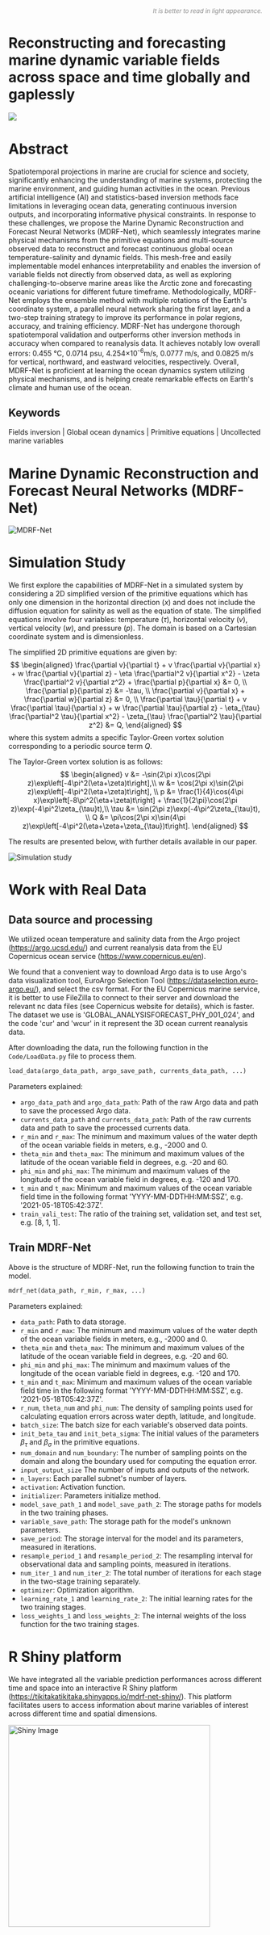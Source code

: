 <!-- <span style="color: grey;">_It is better to read in light appearance._</span> -->

<div align="right">
  
<span style="font-size: 12px; font-style: italic; opacity: 0.5;">
  
  _It is better to read in light appearance._
  
</span>

</div>


# Reconstructing and forecasting marine dynamic variable fields across space and time globally and gaplessly



![](/Image/Results.jpg)



# Abstract

Spatiotemporal projections in marine are crucial for science and society, significantly enhancing the understanding of marine systems, protecting the marine environment, and guiding human activities in the ocean. Previous artificial intelligence (AI) and statistics-based inversion methods face limitations in leveraging ocean data, generating continuous inversion outputs, and incorporating informative physical constraints. In response to these challenges, we propose the Marine Dynamic Reconstruction and Forecast Neural Networks (MDRF-Net), which seamlessly integrates marine physical mechanisms from the primitive equations and multi-source observed data to reconstruct and forecast continuous global ocean temperature-salinity and dynamic fields. This mesh-free and easily implementable model enhances interpretability and enables the inversion of variable fields not directly from observed data, as well as exploring challenging-to-observe marine areas like the Arctic zone and forecasting oceanic variations for different future timeframe. Methodologically, MDRF-Net employs the ensemble method with multiple rotations of the Earth's coordinate system, a parallel neural network sharing the first layer, and a two-step training strategy to improve its performance in polar regions, accuracy, and training efficiency. MDRF-Net has undergone thorough spatiotemporal validation and outperforms other inversion methods in accuracy when compared to reanalysis data. It achieves notably low overall errors: 0.455 °C, 0.0714 psu, 4.254×10<sup>-6</sup>m/s, 0.0777 m/s, and 0.0825 m/s for vertical, northward, and eastward velocities, respectively. Overall, MDRF-Net is proficient at learning the ocean dynamics system utilizing physical mechanisms, and is helping create remarkable effects on Earth's climate and human use of the ocean.


## Keywords

Fields inversion | Global ocean dynamics | Primitive equations | Uncollected marine variables


# Marine Dynamic Reconstruction and Forecast Neural Networks (MDRF-Net)
![MDRF-Net](/Image/MDRF-NetStructure.jpg)


# Simulation Study

We first explore the capabilities of MDRF-Net in a simulated system by considering a 2D simplified version of the primitive equations which has only one dimension in the horizontal direction ($x$) and does not include the diffusion equation for salinity as well as the equation of state. The simplified equations involve four variables: temperature ($\tau$), horizontal velocity ($v$), vertical velocity ($w$), and pressure ($p$). The domain is based on a Cartesian coordinate system and is dimensionless.

The simplified 2D primitive equations are given by:
$$
\begin{aligned}
\frac{\partial v}{\partial t} + v \frac{\partial v}{\partial x} + w \frac{\partial v}{\partial z} - \eta \frac{\partial^2 v}{\partial x^2} - \zeta \frac{\partial^2 v}{\partial z^2} + \frac{\partial p}{\partial x} &= 0, \\
\frac{\partial p}{\partial z} &= -\tau, \\
\frac{\partial v}{\partial x} + \frac{\partial w}{\partial z} &= 0, \\
\frac{\partial \tau}{\partial t} + v \frac{\partial \tau}{\partial x} + w \frac{\partial \tau}{\partial z} - \eta_{\tau} \frac{\partial^2 \tau}{\partial x^2} - \zeta_{\tau} \frac{\partial^2 \tau}{\partial z^2} &= Q,
\end{aligned}
$$
where this system admits a specific Taylor-Green vortex solution corresponding to a periodic source term $Q$.

The Taylor-Green vortex solution is as follows:
$$
\begin{aligned}
v &= -\sin(2\pi x)\cos(2\pi z)\exp\left[-4\pi^2(\eta+\zeta)t\right],\\
w &= \cos(2\pi x)\sin(2\pi z)\exp\left[-4\pi^2(\eta+\zeta)t\right], \\
p &= \frac{1}{4}\cos(4\pi x)\exp\left[-8\pi^2(\eta+\zeta)t\right] + \frac{1}{2\pi}\cos(2\pi z)\exp(-4\pi^2\zeta_{\tau}t),\\
\tau &= \sin(2\pi z)\exp(-4\pi^2\zeta_{\tau}t), \\
Q &= \pi\cos(2\pi x)\sin(4\pi z)\exp\left[-4\pi^2(\eta+\zeta+\zeta_{\tau})t\right].
\end{aligned}
$$

The results are presented below, with further details available in our paper.

![Simulation study](/Image/simulation_comparison.jpg)

# Work with Real Data

## Data source and processing

We utilized ocean temperature and salinity data from the Argo project (https://argo.ucsd.edu/) and current reanalysis data from the EU Copernicus ocean service (https://www.copernicus.eu/en).

We found that a convenient way to download Argo data is to use Argo's data visualization tool, EuroArgo Selection Tool (https://dataselection.euro-argo.eu/), and select the csv format. For the EU Copernicus marine service, it is better to use FileZilla to connect to their server and download the relevant nc data files (see Copernicus website for details), which is faster. The dataset we use is 'GLOBAL_ANALYSISFORECAST_PHY_001_024', and the code 'cur' and 'wcur' in it represent the 3D ocean current reanalysis data.

After downloading the data, run the following function in the `Code/LoadData.py` file to process them.

```python
load_data(argo_data_path, argo_save_path, currents_data_path, ...)
```

Parameters explained:
* `argo_data_path` and `argo_data_path`: Path of the raw Argo data and path to save the processed Argo data.
* `currents_data_path` and `currents_data_path`: Path of the raw currents data and path to save the processed currents data.
* `r_min` and `r_max`: The minimum and maximum values of the water depth of the ocean variable fields in meters, e.g., -2000 and 0.
* `theta_min` and `theta_max`: The minimum and maximum values of the latitude of the ocean variable field in degrees, e.g. -20 and 60.
* `phi_min` and `phi_max`: The minimum and maximum values of the longitude of the ocean variable field in degrees, e.g. -120 and 170.
* `t_min` and `t_max`: Minimum and maximum values of the ocean variable field time in the following format 'YYYY-MM-DDTHH:MM:SSZ', e.g. '2021-05-18T05:42:37Z'.
* `train_vali_test`: The ratio of the training set, validation set, and test set, e.g. [8, 1, 1].

## Train MDRF-Net

Above is the structure of MDRF-Net, run the following function to train the model.

```python
mdrf_net(data_path, r_min, r_max, ...)
```

Parameters explained:
* `data_path`: Path to data storage.
* `r_min` and `r_max`: The minimum and maximum values of the water depth of the ocean variable fields in meters, e.g., -2000 and 0.
* `theta_min` and `theta_max`: The minimum and maximum values of the latitude of the ocean variable field in degrees, e.g. -20 and 60.
* `phi_min` and `phi_max`: The minimum and maximum values of the longitude of the ocean variable field in degrees, e.g. -120 and 170.
* `t_min` and `t_max`: Minimum and maximum values of the ocean variable field time in the following format 'YYYY-MM-DDTHH:MM:SSZ', e.g. '2021-05-18T05:42:37Z'.
* `r_num`, `theta_num` and `phi_num`: The density of sampling points used for calculating equation errors across water depth, latitude, and longitude.
* `batch_size`: The batch size for each variable's observed data points.
* `init_beta_tau` and `init_beta_sigma`: The initial values of the parameters $\beta_\tau$ and $\beta_\sigma$ in the primitive equations.
* `num_domain` and `num_boundary`: The number of sampling points on the domain and along the boundary used for computing the equation error.
* `input_output_size` The number of inputs and outputs of the network.
* `n_layers`: Each parallel subnet's number of layers.
* `activation`: Activation function.
* `initializer`: Parameters initialize method.
* `model_save_path_1` and `model_save_path_2`: The storage paths for models in the two training phases.
* `variable_save_path`: The storage path for the model's unknown parameters.
* `save_period`: The storage interval for the model and its parameters, measured in iterations.
* `resample_period_1` and `resample_period_2`: The resampling interval for observational data and sampling points, measured in iterations.
* `num_iter_1` and `num_iter_2`: The total number of iterations for each stage in the two-stage training separately.
* `optimizer`: Optimization algorithm.
* `learning_rate_1` and `learning_rate_2`: The initial learning rates for the two training stages.
* `loss_weights_1` and `loss_weights_2`: The internal weights of the loss function for the two training stages.


# R Shiny platform

We have integrated all the variable prediction performances across different time and space into an interactive R Shiny platform (https://tikitakatikitaka.shinyapps.io/mdrf-net-shiny/). This platform facilitates users to access information about marine variables of interest across different time and spatial dimensions.

<img src="Image/Shiny.png" alt="Shiny Image" width="400"/>